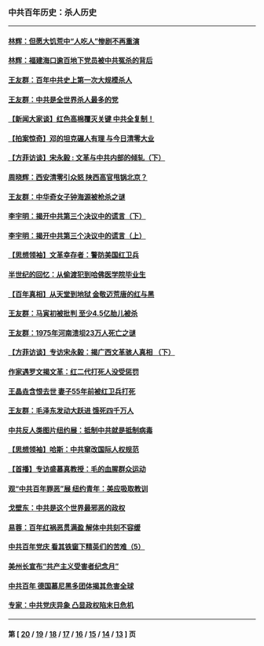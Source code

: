 ### 中共百年历史：杀人历史
---
#### [林辉：但愿大饥荒中“人吃人”惨剧不再重演](../../pages/nf1176106/n14020531.md?06250430) 
#### [林辉：福建海口逾百地下党员被中共冤杀的背后](../../pages/nf1176106/n13878946.md?06250430) 
#### [王友群：百年中共史上第一次大规模杀人](../../pages/nf1176106/n13863785.md?06250430) 
#### [王友群：中共是全世界杀人最多的党](../../pages/nf1176106/n13860689.md?06250430) 
#### [【新闻大家谈】红色高棉覆灭关键 中共全复制！](../../pages/nf1176106/n13850222.md?06250430) 
#### [【拍案惊奇】邓的坦克碾人有理 与今日清零大业](../../pages/nf1176106/n13729574.md?06250430) 
#### [【方菲访谈】宋永毅 : 文革与中共内部的倾轧（下）](../../pages/nf1176106/n13486836.md?06250430) 
#### [周晓辉：西安清零引众怒 陕西高官甩锅北京？](../../pages/nf1176106/n13484627.md?06250430) 
#### [王友群：中华奇女子钟海源被枪杀之谜](../../pages/nf1176106/n13430555.md?06250430) 
#### [李宇明：揭开中共第三个决议中的谎言（下）](../../pages/nf1176106/n13389389.md?06250430) 
#### [李宇明：揭开中共第三个决议中的谎言（上）](../../pages/nf1176106/n13388697.md?06250430) 
#### [【思想领袖】文革幸存者：警防美国红卫兵](../../pages/nf1176106/n13339289.md?06250430) 
#### [半世纪的回忆：从偷渡犯到哈佛医学院毕业生](../../pages/nf1176106/n13345328.md?06250430) 
#### [【百年真相】从天堂到地狱 金敬迈荒唐的红与黑](../../pages/nf1176106/n13336995.md?06250430) 
#### [王友群：马寅初被批判 至少4.5亿胎儿被杀](../../pages/nf1176106/n13260313.md?06250430) 
#### [王友群：1975年河南溃坝23万人死亡之谜](../../pages/nf1176106/n13231576.md?06250430) 
#### [【方菲访谈】专访宋永毅：揭广西文革骇人真相 （下）](../../pages/nf1176106/n13209074.md?06250430) 
#### [作家遇罗文揭文革：红二代打死人没受惩罚](../../pages/nf1176106/n13205254.md?06250430) 
#### [王晶垚含恨去世 妻子55年前被红卫兵打死](../../pages/nf1176106/n13203590.md?06250430) 
#### [王友群：毛泽东发动大跃进 饿死四千万人](../../pages/nf1176106/n13177158.md?06250430) 
#### [中共反人类图片纽约展：抵制中共就是抵制病毒](../../pages/nf1176106/n13115371.md?06250430) 
#### [【思想领袖】哈斯：中共窜改国际人权规范](../../pages/nf1176106/n13053647.md?06250430) 
#### [【首播】专访盛慕真教授：毛的血腥群众运动](../../pages/nf1176106/n13091782.md?06250430) 
#### [观“中共百年罪恶”展 纽约青年：美应吸取教训](../../pages/nf1176106/n13085246.md?06250430) 
#### [戈壁东：中共是这个世界最邪恶的政权](../../pages/nf1176106/n13085641.md?06250430) 
#### [易蓉：百年红祸恶贯满盈 解体中共刻不容缓](../../pages/nf1176106/n13084455.md?06250430) 
#### [中共百年党庆 看其铁窗下精英们的苦难（5）](../../pages/nf1176106/n13076766.md?06250430) 
#### [美州长宣布“共产主义受害者纪念月”](../../pages/nf1176106/n13074024.md?06250430) 
#### [中共百年 德国慕尼黑多团体揭其危害全球](../../pages/nf1176106/n13068873.md?06250430) 
#### [专家：中共党庆异象 凸显政权陷末日危机](../../pages/nf1176106/n13067084.md?06250430) 

---
#### 第 [ [20](./20.md?06250430) / [19](./19.md?06250430) / [18](./18.md?06250430) / [17](./17.md?06250430) / [16](./16.md?06250430) / [15](./15.md?06250430) / [14](./14.md?06250430) / [13](./13.md?06250430) ] 页
